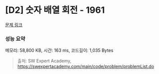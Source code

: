 # [D2] 숫자 배열 회전 - 1961 

[문제 링크](https://swexpertacademy.com/main/code/problem/problemDetail.do?contestProbId=AV5Pq-OKAVYDFAUq) 

### 성능 요약

메모리: 58,800 KB, 시간: 163 ms, 코드길이: 1,035 Bytes



> 출처: SW Expert Academy, https://swexpertacademy.com/main/code/problem/problemList.do